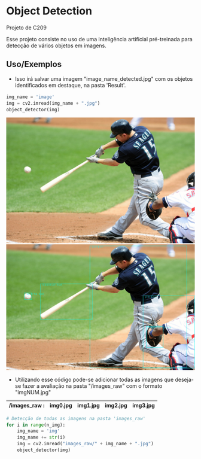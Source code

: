 
# Object Detection

Projeto de C209

Esse projeto consiste no uso de uma inteligência artificial pré-treinada para detecção de vários objetos em imagens.



## Uso/Exemplos

- Isso irá salvar uma imagem "image_name_detected.jpg" com os objetos identificados em destaque, na pasta 'Result'.
```python
img_name = 'image'
img = cv2.imread(img_name + ".jpg")
object_detector(img)
```
![IMAGEM](https://github.com/Boremp/object_detection/blob/main/projeto/images_raw/img5.jpg)
![IMAGEM_RESULTADO](https://github.com/Boremp/object_detection/blob/main/projeto/result/img5_detected.jpg)

- Utilizando esse código pode-se adicionar todas as imagens que deseja-se fazer a avaliação na pasta "/images_raw" com o formato "imgNUM.jpg"

| /images_raw   :   | img0.jpg       |img1.jpg       | img2.jpg       | img3.jpg       |
| ----------------- |----------------| --------------| -------------- | -------------- |

```python
# Detecção de todas as imagens na pasta 'images_raw'
for i in range(n_img):
    img_name = 'img'
    img_name += str(i)
    img = cv2.imread("images_raw/" + img_name + ".jpg")
    object_detector(img)
```
